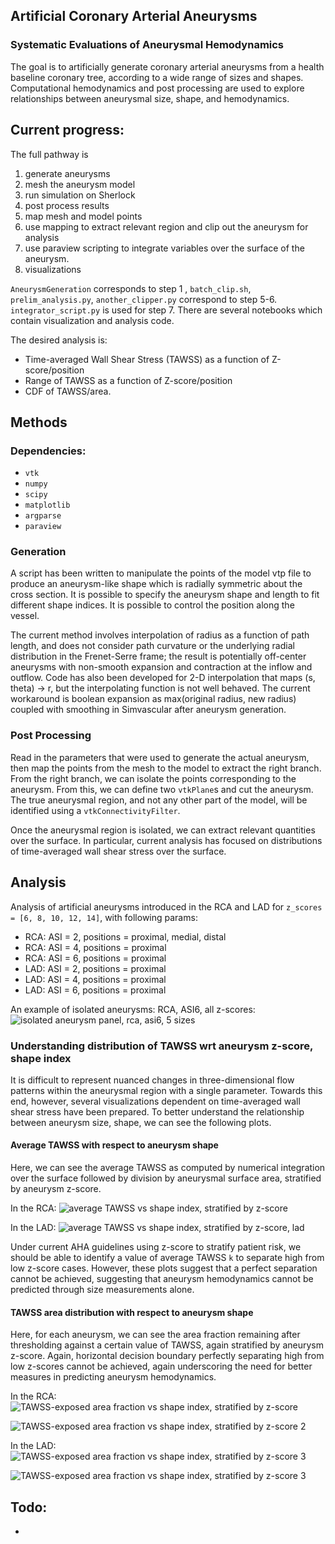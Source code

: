 
## Artificial Coronary Arterial Aneurysms
### Systematic Evaluations of Aneurysmal Hemodynamics 

The goal is to artificially generate coronary arterial aneurysms from a health baseline coronary tree, according to a wide range of sizes and shapes. Computational hemodynamics and post processing are used to explore relationships between aneurysmal size, shape, and hemodynamics. 

## Current progress: 

The full pathway is 
1. generate aneurysms 
2. mesh the aneurysm model 
3. run simulation on Sherlock
4. post process results
5. map mesh and model points 
6. use mapping to extract relevant region and clip out the aneurysm for analysis 
7. use paraview scripting to integrate variables over the surface of the aneurysm. 
8. visualizations

`AneurysmGeneration` corresponds to step 1 , `batch_clip.sh`, `prelim_analysis.py`, `another_clipper.py` correspond to step 5-6. `integrator_script.py` is used for step 7. There are several notebooks which contain visualization and analysis code. 

The desired analysis is: 
* Time-averaged Wall Shear Stress (TAWSS) as a function of Z-score/position
* Range of TAWSS as a function of Z-score/position
* CDF of TAWSS/area. 

## Methods 
### Dependencies: 
* `vtk`
* `numpy`
* `scipy`
* `matplotlib`
* `argparse`
* `paraview`

### Generation 
A script has been written to manipulate the points of the model vtp file to produce an aneurysm-like shape which is radially symmetric about the cross section. It is possible to specify the aneurysm shape and length to fit different shape indices. It is possible to control the position along the vessel. 

The current method involves interpolation of radius as a function of path length, and does not consider path curvature or the underlying radial distribution in the Frenet-Serre frame; the result is potentially off-center aneurysms with non-smooth expansion and contraction at the inflow and outflow. Code has also been developed for 2-D interpolation that maps (s, theta) -> r, but the interpolating function is not well behaved. The current workaround is boolean expansion as max(original radius, new radius) coupled with smoothing in Simvascular after aneurysm generation. 

### Post Processing
Read in the parameters that were used to generate the actual aneurysm, then map the points from the mesh to the model to extract the right branch. From the right branch, we can isolate the points corresponding to the aneurysm. From this, we can define two `vtkPlane`s and cut the aneurysm. The true aneurysmal region, and not any other part of the model, will be identified using a `vtkConnectivityFilter`. 

Once the aneurysmal region is isolated, we can extract relevant quantities over the surface. In particular, current analysis has focused on distributions of time-averaged wall shear stress over the surface. 

## Analysis 

Analysis of artificial aneurysms introduced in the RCA and LAD for `z_scores = [6, 8, 10, 12, 14]`, with following params: 
* RCA: ASI = 2, positions = proximal, medial, distal
* RCA: ASI = 4, positions = proximal
* RCA: ASI = 6, positions = proximal
* LAD: ASI = 2, positions = proximal 
* LAD: ASI = 4, positions = proximal
* LAD: ASI = 6, positions = proximal 

An example of isolated aneurysms: RCA, ASI6, all z-scores: 
![isolated aneurysm panel, rca, asi6, 5 sizes](post_process_plots/prox_asi_6_tawss.png)

### Understanding distribution of TAWSS wrt aneurysm z-score, shape index

It is difficult to represent nuanced changes in three-dimensional flow patterns within the aneurysmal region with a single parameter. Towards this end, however, several visualizations dependent on time-averaged wall shear stress have been prepared. To better understand the relationship between aneurysm size, shape, we can see the following plots. 

#### Average TAWSS with respect to aneurysm shape
Here, we can see the average TAWSS as computed by numerical integration over the surface followed by division by aneurysmal surface area, stratified by aneurysm z-score. 

In the RCA: 
![average TAWSS vs shape index, stratified by z-score](post_process_plots/average_wss_shape_index_rca.png)

In the LAD: 
![average TAWSS vs shape index, stratified by z-score, lad](post_process_plots/average_wss_shape_index_lad.png)

Under current AHA guidelines using z-score to stratify patient risk, we should be able to identify a value of average TAWSS `k` to separate high from low z-score cases. However, these plots suggest that a perfect separation cannot be achieved, suggesting that aneurysm hemodynamics cannot be predicted through size measurements alone. 

#### TAWSS area distribution with respect to aneurysm shape
Here, for each aneurysm, we can see the area fraction remaining after thresholding against a certain value of TAWSS, again stratified by aneurysm z-score. Again, horizontal decision boundary perfectly separating high from low z-scores cannot be achieved, again underscoring the need for better measures in predicting aneurysm hemodynamics. 

In the RCA: 
![TAWSS-exposed area fraction vs shape index, stratified by z-score](post_process_plots/threshold_1_shape_index_rca.png)

![TAWSS-exposed area fraction vs shape index, stratified by z-score 2](post_process_plots/threshold_3_shape_index_rca.png)

In the LAD: 
![TAWSS-exposed area fraction vs shape index, stratified by z-score 3](post_process_plots/threshold_1_shape_index_lad.png)

![TAWSS-exposed area fraction vs shape index, stratified by z-score 3](post_process_plots/threshold_3_shape_index_lad.png)






## Todo: 
* 


